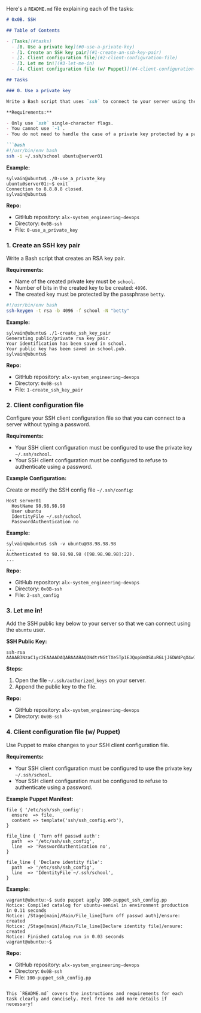 Here's a `README.md` file explaining each of the tasks:

```markdown
# 0x0B. SSH

## Table of Contents

- [Tasks](#tasks)
  - [0. Use a private key](#0-use-a-private-key)
  - [1. Create an SSH key pair](#1-create-an-ssh-key-pair)
  - [2. Client configuration file](#2-client-configuration-file)
  - [3. Let me in!](#3-let-me-in)
  - [4. Client configuration file (w/ Puppet)](#4-client-configuration-file-w-puppet)

## Tasks

### 0. Use a private key

Write a Bash script that uses `ssh` to connect to your server using the private key `~/.ssh/school` with the user `ubuntu`.

**Requirements:**

- Only use `ssh` single-character flags.
- You cannot use `-l`.
- You do not need to handle the case of a private key protected by a passphrase.

```bash
#!/usr/bin/env bash
ssh -i ~/.ssh/school ubuntu@server01
```

**Example:**
```shell
sylvain@ubuntu$ ./0-use_a_private_key
ubuntu@server01:~$ exit
Connection to 8.8.8.8 closed.
sylvain@ubuntu$
```

**Repo:**

- GitHub repository: `alx-system_engineering-devops`
- Directory: `0x0B-ssh`
- File: `0-use_a_private_key`

### 1. Create an SSH key pair

Write a Bash script that creates an RSA key pair.

**Requirements:**

- Name of the created private key must be `school`.
- Number of bits in the created key to be created: `4096`.
- The created key must be protected by the passphrase `betty`.

```bash
#!/usr/bin/env bash
ssh-keygen -t rsa -b 4096 -f school -N "betty"
```

**Example:**
```shell
sylvain@ubuntu$ ./1-create_ssh_key_pair
Generating public/private rsa key pair.
Your identification has been saved in school.
Your public key has been saved in school.pub.
sylvain@ubuntu$
```

**Repo:**

- GitHub repository: `alx-system_engineering-devops`
- Directory: `0x0B-ssh`
- File: `1-create_ssh_key_pair`

### 2. Client configuration file

Configure your SSH client configuration file so that you can connect to a server without typing a password.

**Requirements:**

- Your SSH client configuration must be configured to use the private key `~/.ssh/school`.
- Your SSH client configuration must be configured to refuse to authenticate using a password.

**Example Configuration:**

Create or modify the SSH config file `~/.ssh/config`:
```text
Host server01
  HostName 98.98.98.98
  User ubuntu
  IdentityFile ~/.ssh/school
  PasswordAuthentication no
```

**Example:**
```shell
sylvain@ubuntu$ ssh -v ubuntu@98.98.98.98
...
Authenticated to 98.98.98.98 ([98.98.98.98]:22).
...
```

**Repo:**

- GitHub repository: `alx-system_engineering-devops`
- Directory: `0x0B-ssh`
- File: `2-ssh_config`

### 3. Let me in!

Add the SSH public key below to your server so that we can connect using the `ubuntu` user.

**SSH Public Key:**
```text
ssh-rsa AAAAB3NzaC1yc2EAAAADAQABAAABAQDNdtrNGtTXe5Tp1EJQop8mOSAuRGLjJ6DW4PqX4wId/Kawz35ESampIqHSOTJmbQ8UlxdJuk0gAXKk3Ncle4safGYqM/VeDK3LN5iAJxf4kcaxNtS3eVxWBE5iF3FbIjOqwxw5Lf5sRa5yXxA8HfWidhbIG5TqKL922hPgsCGABIrXRlfZYeC0FEuPWdr6smOElSVvIXthRWp9cr685KdCI+COxlj1RdVsvIo+zunmLACF9PYdjB2s96Fn0ocD3c5SGLvDOFCyvDojSAOyE70ebIElnskKsDTGwfT4P6jh9OBzTyQEIS2jOaE5RQq4IB4DsMhvbjDSQrP0MdCLgwkN
```

**Steps:**

1. Open the file `~/.ssh/authorized_keys` on your server.
2. Append the public key to the file.

**Repo:**

- GitHub repository: `alx-system_engineering-devops`
- Directory: `0x0B-ssh`

### 4. Client configuration file (w/ Puppet)

Use Puppet to make changes to your SSH client configuration file.

**Requirements:**

- Your SSH client configuration must be configured to use the private key `~/.ssh/school`.
- Your SSH client configuration must be configured to refuse to authenticate using a password.

**Example Puppet Manifest:**
```puppet
file { '/etc/ssh/ssh_config':
  ensure  => file,
  content => template('ssh/ssh_config.erb'),
}

file_line { 'Turn off passwd auth':
  path  => '/etc/ssh/ssh_config',
  line  => 'PasswordAuthentication no',
}

file_line { 'Declare identity file':
  path  => '/etc/ssh/ssh_config',
  line  => 'IdentityFile ~/.ssh/school',
}
```

**Example:**
```shell
vagrant@ubuntu:~$ sudo puppet apply 100-puppet_ssh_config.pp
Notice: Compiled catalog for ubuntu-xenial in environment production in 0.11 seconds
Notice: /Stage[main]/Main/File_line[Turn off passwd auth]/ensure: created
Notice: /Stage[main]/Main/File_line[Declare identity file]/ensure: created
Notice: Finished catalog run in 0.03 seconds
vagrant@ubuntu:~$
```

**Repo:**

- GitHub repository: `alx-system_engineering-devops`
- Directory: `0x0B-ssh`
- File: `100-puppet_ssh_config.pp`
```

This `README.md` covers the instructions and requirements for each task clearly and concisely. Feel free to add more details if necessary!
